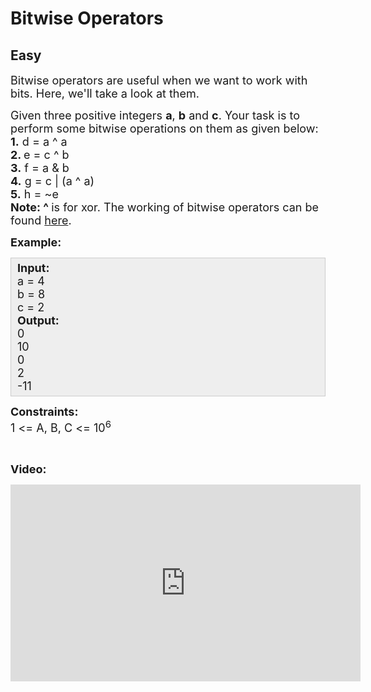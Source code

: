 # Bitwise Operators
## Easy
<div class="problems_problem_content__Xm_eO"><p><span style="font-size:18px">Bitwise operators are useful when we want to work with bits. Here, we'll take a look at them.</span></p>

<p><span style="font-size:18px">Given three positive integers <strong>a</strong>, <strong>b</strong> and <strong>c</strong>. Your task is to perform some bitwise operations on them as given below:<br>
<strong>1.</strong> d = a ^ a<br>
<strong>2. </strong>e = c ^ b<br>
<strong>3.</strong> f = a &amp; b<br>
<strong>4.</strong> g = c | (a ^ a)<br>
<strong>5.</strong>&nbsp;h&nbsp;= ~e<br>
<strong>Note: ^ </strong>is for xor. The working of bitwise operators can be found <a href="https://www.geeksforgeeks.org/bitwise-operators-in-c-cpp/">here</a>.</span></p>

<p><span style="font-size:18px"><strong>Example:</strong></span></p>

<div style="background:#eee;border:1px solid #ccc;padding:5px 10px;"><span style="font-size:18px"><strong>Input:</strong><br>
a = 4<br>
b = 8<br>
c = 2<br>
<strong>Output:</strong><br>
0<br>
10<br>
0<br>
2<br>
-11</span></div>

<p><span style="font-size:18px"><strong>Constraints:</strong><br>
1 &lt;= A, B, C &lt;= 10<sup>6</sup></span></p>

<p>&nbsp;</p>

<p><strong><span style="font-size:18px">Video:</span></strong></p>

<p><iframe frameborder="0" height="315" src="https://www.youtube.com/embed/WFy9SFJsAWQ" width="560"></iframe></p>
</div>